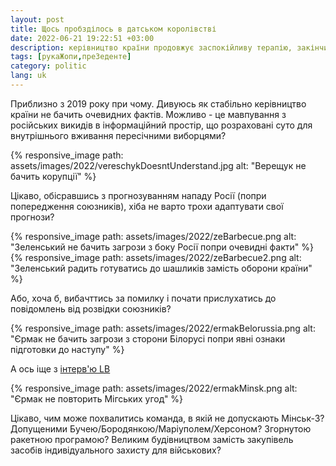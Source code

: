 ```yaml
---
layout: post
title: Щось пробзділось в датськом королівстві
date: 2022-06-21 19:22:51 +03:00
description: керівництво країни продовжує заспокійливу терапію, закінчивши війну в голові 
tags: [рукаЖопи,преЗеденте]
category: politic
lang: uk
---
```

Приблизно з 2019 року при чому.
Дивуюсь як стабільно керівництво країни не бачить очевидних фактів.
Можливо - це мавпування з російських викидів в інформаційний простір, що розраховані суто для внутрішнього вживання пересічними виборцями?

{% responsive_image path: assets/images/2022/vereschykDoesntUnderstand.jpg alt: "Верещук не бачить корупції" %}

Цікаво, обісравшись з прогнозуванням нападу Росії (попри попередження союзників), хіба не варто трохи адаптувати свої прогнози?

{% responsive_image path: assets/images/2022/zeBarbecue.png alt: "Зеленський не бачить загрози з боку Росії попри очевидні факти" %}
{% responsive_image path: assets/images/2022/zeBarbecue2.png alt: "Зеленський радить готуватись до шашликів замість оборони країни" %}

Або, хоча б, вибачттись за помилку і почати прислухатись до повідомлень від розвідки союзників? 

{% responsive_image path: assets/images/2022/ermakBelorussia.png alt: "Єрмак не бачить загрози з сторони Білорусі попри явні ознаки підготовки до наступу" %} 

А ось іще з 
[інтерв'ю LB](https://lb.ua/news/2022/06/20/520570_andriy_iermak_v_inshi_prizvishcha.html)

{% responsive_image path: assets/images/2022/ermakMinsk.png alt: "Єрмак не повторить Мігських угод" %} 

Цікаво, чим може похвалитись команда, в якій не допускають Мінськ-3? Допущеними Бучею/Бородянкою/Маріуполем/Херсоном? Згорнутою ракетною програмою? Великим будівництвом замість закупівель засобів індивідуального захисту для військових?